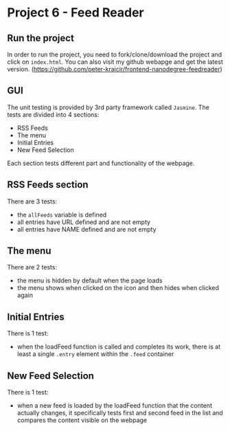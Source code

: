 Project 6 - Feed Reader
=======================

Run the project
---------------
In order to run the project, you need to fork/clone/download the project and click on `index.html`. You can also visit my github webapge and get the latest version. (https://github.com/peter-krajcir/frontend-nanodegree-feedreader)

GUI
-----------------------------------------------------------------------------------------------
The unit testing is provided by 3rd party framework called `Jasmine`.
The tests are divided into 4 sections:
 * RSS Feeds
 * The menu
 * Initial Entries
 * New Feed Selection

Each section tests different part and functionality of the webpage.

RSS Feeds section
-----------------
There are 3 tests:
 * the `allFeeds` variable is defined
 * all entries have URL defined and are not empty
 * all entries have NAME defined and are not empty

The menu
--------
There are 2 tests:
 * the menu is hidden by default when the page loads
 * the menu shows when clicked on the icon and then hides when clicked again

Initial Entries
---------------
There is 1 test:
 * when the loadFeed function is called and completes its work, there is at least a single `.entry` element within the `.feed` container

New Feed Selection
------------------
There is 1 test:
 * when a new feed is loaded by the loadFeed function that the content actually changes, it specifically tests first and second feed in the list and compares the content visible on the webpage